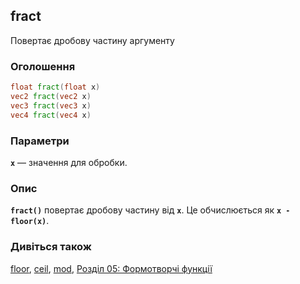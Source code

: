 ## fract
Повертає дробову частину аргументу

### Оголошення
```glsl
float fract(float x)  
vec2 fract(vec2 x)  
vec3 fract(vec3 x)  
vec4 fract(vec4 x)
```

### Параметри
**```x```** — значення для обробки.

### Опис
**```fract()```** повертає дробову частину від **`x`**. Це обчислюється як **```x - floor(x)```**.

<div class="simpleFunction" data="y = fract(x);"></div>

### Дивіться також
[floor](/glossary/?lan=ua&search=floor), [ceil](/glossary/?lan=ua&search=ceil), [mod](/glossary/?lan=ua&search=mod), [Розділ 05: Формотворчі функції](/05/?lan=ua)
